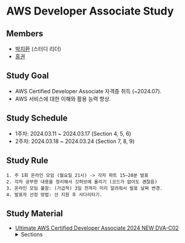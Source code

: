 # AWS Developer Associate Study

## Members

- [박지환](https://github.com/aptheparker) (스터디 리더)
- [홍권](https://github.com/gwonhong)

## Study Goal

- AWS Certified Developer Associate 자격증 취득 (~2024.07).
- AWS 서비스에 대한 이해와 활용 능력 향상.

## Study Schedule

- 1주차: 2024.03.11 ~ 2024.03.17 (Section 4, 5, 6)
- 2주차: 2024.03.18 ~ 2024.03.24 (Section 7, 8, 9)

## Study Rule

```
1. 주 1회 온라인 모임 (월요일 21시) -> 각자 파트 15~20분 발표
2. 각자 공부한 내용을 정리해서 깃허브에 올리기 (코드가 없어도 괜찮음)
3. 온라인 모임 불참: (가급적) 3일 전까지 미리 알려줘서 발표 날짜 변경.
4. 발표자 선정 방법: 선 지원 후 사다리타기.
```

## Study Material

- [Ultimate AWS Certified Developer Associate 2024 NEW DVA-C02](https://www.udemy.com/share/101WgC3@htHqFfYBfVBcDYA8zfB0IIntjwtVntJ19xRjWHa29fAbwrVi5kZnp3kqdhjL2j4ixA==/)
  <details>
  <summary>Sections</summary>
  4. IAM & AWS CLI<br>
  5. EC2 Fundamentals<br>
  6. EC2 Instance Storage<br>
  7. ELB + ASG<br>
  8. RDS + Aurora + ElastiCache<br>
  9. Route 53<br>
  10. S3<br>
  11. CLI, SDK, IAM Roles & Policies<br>
  12. Advanced AWS S3<br>
  13. S3 Security<br>
  14. CloudFront<br>
  15. ECS, ECR & Fargate - Docker in AWS<br>
  16. Elastic Beanstalk<br>
  17. CloudFormation<br>
  18. SQS, SNS, Kinesis<br>
  19. CloudWatch, X-Ray & CloudTrail<br>
  20. Lambda<br>
  21. DynamoDB<br>
  22. API Gateway<br>
  23. CI/CD: CodeCommit, CodePipeline, CodeBuild, CodeDeploy<br>
  24. Serverless Application Model (SAM)<br>
  25. Cloud Development Kit (CDK)<br>
  26. Cognito User Pools, Cognito Identity Pools, Cognito Sync<br>
  27. Step Functions, AppSync<br>
  28. Advanced Identity<br>
  29. Security: KMS, Encryption SDK, SSM Parameter Store, IAM & STS<br>
  30. Other Services<br>
  </details>
